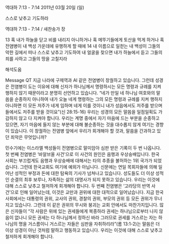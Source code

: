 역대하 7:13 - 7:14 
2011년 03월 20일 (일)

스스로 낮추고 기도하라



역대하 7:13 - 7:14 / 새찬송가  장


13 혹 내가 하늘을 닫고 비를 내리지 아니하거나 혹 메뚜기들에게 토산을 먹게 하거나 혹 전염병이 내 백성 가운데에 유행하게 할 때에
14 내 이름으로 일컫는 내 백성이 그들의 악한 길에서 떠나 스스로 낮추고 기도하여 내 얼굴을 찾으면 내가 하늘에서 듣고 그들의 죄를 사하고 그들의 땅을 고칠지라

해석도움





Message QT
지금 나라에 구제역과 AI 같은 전염병이 창궐하고 있습니다. 그런데 성경은 전염병이 도는 이유에 대해 신자가 하나님께서 명령하시는 모든 명령과 규례를 지켜 행하지 않기 때문이라고 분명히 선언하고 있습니다. 
“네가 만일 네 하나님 여호와의 말씀을 순종하지 아니하여 내가 오늘 네게 명령하는 그의 모든 명령과 규례를 지켜 행하지 아니하면 이 모든 저주가 네게 임하며 네게 이를 것이니 내가 성읍에서도 저주를 받으며 들에서도 저주를 받을 것이요”(신 28:15-16)
우리는 성경의 모든 말씀을 일점일획도 가감하지 않고 다 지켜야 합니다. 우리는 계명 중에서 자기 마음에 드는 부분을 순종하고 있으면, 자기 마음에 들지 않는 부분에 대해 불순종하는 것을 대수롭지 않게 여기는 경향이 있습니다. 이 창궐하는 전염병 앞에서 우리가 회개해야 할 것과, 말씀을 간과하고 있던 죄악은 무엇입니까?

민수기에는 이스라엘 백성들이 전염병으로 말미암아 심판 받은 기록이 두 번 나옵니다. 첫 번째 전염병은 ‘바알브올 사건’으로 이 사건의 원인은 음행과 우상숭배입니다. 한국 사회는 부끄럽게도 음행과 우상숭배에 대해서는 타의 추종을 불허하는 1위 국가가 되었습니다. 그런데 한국교회도 여기에 예외가 아닙니다. 신문에는 연일 목회자들에 의해 일어난 성적인 부정과 돈에 대한 탐욕의 기사가 넘쳐나고 있습니다. 성도들도 더 이상 성적인 순결의 최후 보루나, 자족하는 삶의 대명사가 되지 못하고 있습니다. 우리는 이것에 대해 스스로 낮추고 철저하게 회개해야 합니다. 두 번째 전염병은 ‘고라당의 반역 사건’으로 인해 일어났는데, 이것은 교만과 권위에 대한 대적으로 일어났습니다. 지금 한국 사회에서는 대통령의 권위, 교사의 권위, 경찰의 권위, 부모의 권위 등 모든 권위가 무너지고 있습니다. 그런데 이 같은 권위의 무시와 붕괴는 교회 안에서도 마찬가지입니다. 많은 신자들이 “각 사람은 위에 있는 권세들에게 복종하라 권세는 하나님으로부터 나지 않음이 없나니 모든 권세는 다 하나님께서 정하신 바라 그러므로 권세를 거스르는 자는 하나님의 명을 거스름이니 거스르는 자들은 심판을 자취하리라”(롬 13:1-2)는 말씀은 더 이상 성경이 아닌 것처럼 말하고 행동하고 있습니다. 우리는 이것에 대해 스스로 낮추고 철저하게 회개해야 합니다.